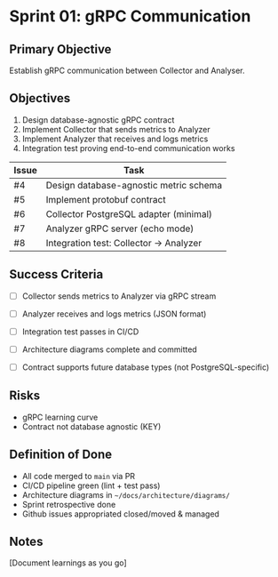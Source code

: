 # Sprint 01: gRPC Communication

## Primary Objective
Establish gRPC communication between Collector and Analyser.

## Objectives
1. Design database-agnostic gRPC contract
2. Implement Collector that sends metrics to Analyzer
3. Implement Analyzer that receives and logs metrics
4. Integration test proving end-to-end communication works

| Issue | Task |
|-------|------|
| #4 | Design database-agnostic metric schema |
| #5 | Implement protobuf contract |
| #6 | Collector PostgreSQL adapter (minimal) |
| #7 | Analyzer gRPC server (echo mode) |
| #8 | Integration test: Collector → Analyzer |


## Success Criteria
- [ ] Collector sends metrics to Analyzer via gRPC stream
- [ ] Analyzer receives and logs metrics (JSON format)
- [ ] Integration test passes in CI/CD
- [ ] Architecture diagrams complete and committed
- [ ] Contract supports future database types (not PostgreSQL-specific)


## Risks
- gRPC learning curve
- Contract not database agnostic (KEY)


## Definition of Done
- All code merged to `main` via PR
- CI/CD pipeline green (lint + test pass)
- Architecture diagrams in `~/docs/architecture/diagrams/`
- Sprint retrospective done
- Github issues appropriated closed/moved & managed


## Notes
[Document learnings as you go]
